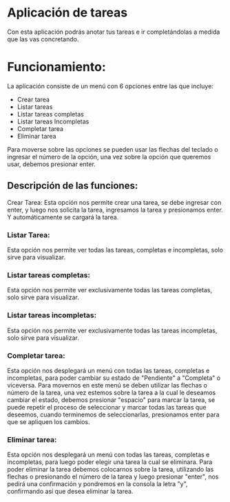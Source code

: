 # Aplicación de tareas
Con esta aplicación podrás anotar tus tareas e ir completándolas a medida que las vas concretando.

# Funcionamiento:
La aplicación consiste de un menú con 6 opciones entre las que incluye:
- Crear tarea
- Listar tareas
- Listar tareas completas
- Listar tareas Incompletas
- Completar tarea
- Eliminar tarea

Para moverse sobre las opciones se pueden usar las flechas del teclado o ingresar el número de la opción, una vez sobre la opción que queremos usar, debemos presionar enter.

## Descripción de las funciones:

Crear Tarea: Esta opción nos permite crear una tarea, se debe ingresar con enter, y luego nos solicita la tarea, ingresamos la tarea y presionamos enter. Y automáticamente se cargará la tarea.

### Listar Tarea:
Esta opción nos permite ver todas las tareas, completas e incompletas, solo sirve para visualizar.

### Listar tareas completas: 
Esta opción nos permite ver exclusivamente todas las tareas completas, solo sirve para visualizar.

### Listar tareas incompletas: 
Esta opción nos permite ver exclusivamente todas las tareas incompletas, solo sirve para visualizar.

### Completar tarea: 
Esta opción nos desplegará un menú con todas las tareas, completas e incompletas, para poder cambiar su estado de "Pendiente" a "Completa" o viceversa.
Para movernos en este menú se deben utilizar las flechas o número de la tarea, una vez estemos sobre la tarea a la cual le deseamos cambiar el estado, debemos presionar "espacio" para marcar la tarea, se puede repetir el proceso de seleccionar y marcar todas las tareas que deseemos, cuando terminemos de seleccionarlas, presionamos enter para que se apliquen los cambios.

### Eliminar tarea: 
Esta opción nos desplegará un menú con todas las tareas, completas e incompletas, para luego poder elegir una tarea la cual se eliminara.
Para poder eliminar la tarea debemos colocarnos sobre la tarea, utilizando las flechas o presionando el número de la tarea y luego presionar "enter", nos pedirá una confirmación y pondremos en la consola la letra "y", confirmando así que desea eliminar la tarea.
